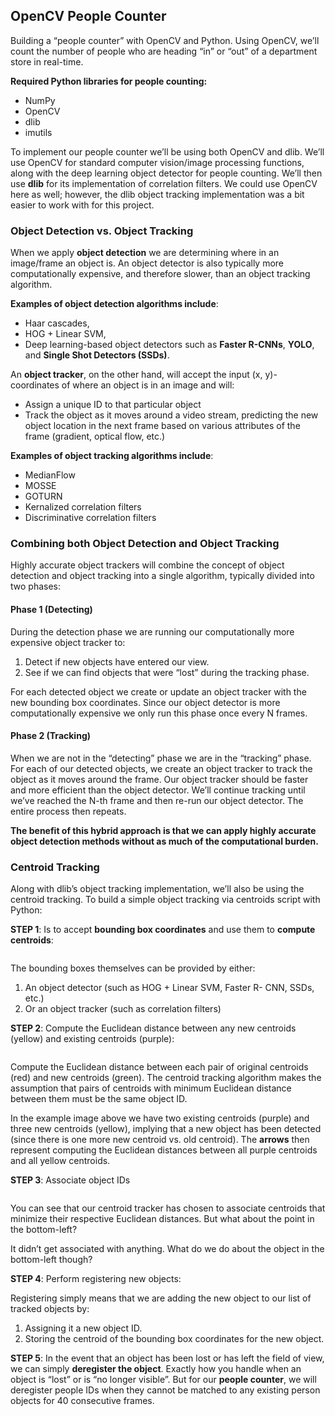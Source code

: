 
## OpenCV People Counter

Building a “people counter” with OpenCV and Python. Using OpenCV, we’ll count the number of people who are heading “in” or “out” of a department store in real-time.


**Required Python libraries for people counting:**
- NumPy
- OpenCV
- dlib
- imutils

To implement our people counter we’ll be using both OpenCV and dlib. We’ll use OpenCV for standard computer vision/image processing functions, along with the deep learning object detector for people counting. We’ll then use **dlib** for its implementation of correlation filters. We could use OpenCV here as well; however, the dlib object tracking implementation was a bit easier to work with for this project.

###  Object Detection vs. Object Tracking

When we apply **object detection** we are determining where in an image/frame an object is. An object detector is also typically more computationally expensive, and therefore slower, than an object tracking algorithm.

**Examples of object detection algorithms include**:
- Haar cascades, 
- HOG + Linear SVM, 
- Deep learning-based object detectors such as **Faster R-CNNs**, **YOLO**, and **Single Shot Detectors (SSDs)**.

An **object tracker**, on the other hand, will accept the input (x, y)-coordinates of where an object is in an image and will:
- Assign a unique ID to that particular object
- Track the object as it moves around a video stream, predicting the new object location in the next frame based on various attributes of the frame (gradient, optical flow, etc.)

**Examples of object tracking algorithms include**:
- MedianFlow
- MOSSE
- GOTURN
- Kernalized correlation filters 
- Discriminative correlation filters

### Combining both Object Detection and Object Tracking

Highly accurate object trackers will combine the concept of object detection and object tracking into a single algorithm, typically divided into two phases:

#### **Phase 1 (Detecting)** 

During the detection phase we are running our computationally more expensive object tracker to:
1. Detect if new objects have entered our view. 
2. See if we can find objects that were “lost” during the tracking phase.  

For each detected object we create or update an object tracker with the new bounding box coordinates. Since our object detector is more computationally expensive we only run this phase once every N frames.
           
#### **Phase 2 (Tracking)**

When we are not in the “detecting” phase we are in the “tracking” phase. For each of our detected objects, we create an object tracker to track the object as it moves around the frame. Our object tracker should be faster and more efficient than the object detector. We’ll continue tracking until we’ve reached the N-th frame and then re-run our object detector. The entire process then repeats.

**The benefit of this hybrid approach is that we can apply highly accurate object detection methods without as much of the computational burden.**

### Centroid Tracking

Along with dlib’s object tracking implementation, we’ll also be using the centroid tracking. To build a simple object tracking via centroids script with Python:

**STEP 1**:  Is to accept **bounding box coordinates** and use them to **compute centroids**:

![]()

The bounding boxes themselves can be provided by either:
1. An object detector (such as HOG + Linear SVM, Faster R- CNN, SSDs, etc.)
2. Or an object tracker (such as correlation filters)

**STEP 2**: Compute the Euclidean distance between any new centroids (yellow) and existing centroids (purple):

![]()

Compute the Euclidean distance between each pair of original centroids (red) and new centroids (green). The centroid tracking algorithm makes the assumption that pairs of centroids with minimum Euclidean distance between them must be the same object ID.

In the example image above we have two existing centroids (purple) and three new centroids (yellow), implying that a new object has been detected (since there is one more new centroid vs. old centroid). The **arrows** then represent computing the Euclidean distances between all purple centroids and all yellow centroids.

**STEP 3**:  Associate object IDs

![]()

You can see that our centroid tracker has chosen to associate centroids that minimize their respective Euclidean distances. But what about the point in the bottom-left?

It didn’t get associated with anything. What do we do about the object in the bottom-left though?


**STEP 4**: Perform registering new objects:

Registering simply means that we are adding the new object to our list of tracked objects by:

1. Assigning it a new object ID.
2. Storing the centroid of the bounding box coordinates for the new object.

**STEP 5**: In the event that an object has been lost or has left the field of view, we can simply **deregister the object**. Exactly how you handle when an object is “lost” or is “no longer visible”. But for our **people counter**, we will deregister people IDs when they cannot be matched to any existing person objects for 40 consecutive frames. 
